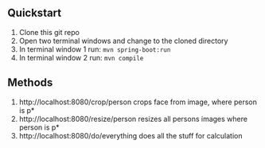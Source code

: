 ## Quickstart

1. Clone this git repo
2. Open two terminal windows and change to the cloned directory
3. In terminal window 1 run: `mvn spring-boot:run`
4. In terminal window 2 run: `mvn compile`

## Methods

1. http://localhost:8080/crop/person crops face from image, where person is p*
2. http://localhost:8080/resize/person resizes all persons images where person is p*
3. http://localhost:8080/do/everything does all the stuff for calculation

